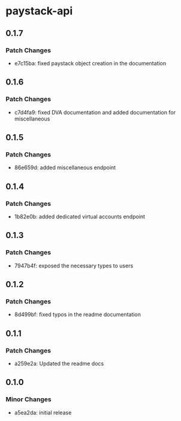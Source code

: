 # paystack-api

## 0.1.7

### Patch Changes

- e7c15ba: fixed paystack object creation in the documentation

## 0.1.6

### Patch Changes

- c7d4fa9: fixed DVA documentation and added documentation for miscellaneous

## 0.1.5

### Patch Changes

- 86e659d: added miscellaneous endpoint

## 0.1.4

### Patch Changes

- 1b82e0b: added dedicated virtual accounts endpoint

## 0.1.3

### Patch Changes

- 7947b4f: exposed the necessary types to users

## 0.1.2

### Patch Changes

- 8d499bf: fixed typos in the readme documentation

## 0.1.1

### Patch Changes

- a259e2a: Updated the readme docs

## 0.1.0

### Minor Changes

- a5ea2da: initial release
